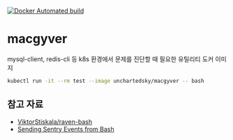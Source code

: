 [![Docker Automated build](https://img.shields.io/docker/automated/jrottenberg/ffmpeg.svg)](https://hub.docker.com/r/unchartedsky/macgyver/)

# macgyver

mysql-client, redis-cli 등 k8s 환경에서 문제를 진단할 때 필요한 유틸리티 도커 이미지

``` bash
kubectl run -it --rm test --image unchartedsky/macgyver -- bash
```

## 참고 자료

- [ViktorStiskala/raven-bash](https://github.com/ViktorStiskala/raven-bash)
- [Sending Sentry Events from Bash](https://blog.sentry.io/2017/11/28/sentry-bash)
